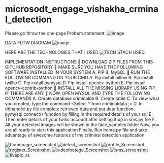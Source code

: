 # microsodt_engage_vishakha_crminal_detection

Please go throw the one page Probem statement. 
![image](https://user-images.githubusercontent.com/87185933/171025323-922686df-365c-4fbe-b6f6-b4d68454b855.png)

DATA FLOW DIAGRAM
![image](https://user-images.githubusercontent.com/87185933/171034766-d7ab302f-3b5f-4290-9408-02f8238a2266.png)

HERE ARE THE TECHNOLOGIES THAT I USED
![TECH STACH USED](https://user-images.githubusercontent.com/87185933/171044628-3fe08be1-e8a5-4058-98dd-4788b29874f7.png)



IMPLEMENTATION INSTRUCTIONS
	DOWNLOAD ZIP FILES FROM THIS GITUHUB REPOSITORY
	MAKE SURE YOU HAVE THE FOLLOWING SOFTWARE INSTALLED IN YOUR SYSTEM
A.	PIP
B.	MySQL
	RUN THE FOLLOWING COMMAND ON YOUR CMD 
A.	Pip install pillow
B.	Pip install twillio
C.	Pip install pymysql
D.	Pip install opencv-python
E.	Pip install opencv-contrib-python
	INSTALL ALL THE MISSING LIBRARY USING PIP , IF THERE ARE ANY
	NOW, OPEN MYSQL AND TYPE THE FOLLOWING COMMANDS
A.	Create database criminaldb
B.	Create table
C.	To view what you created, type the command <Select * from criminaldata ;>
D.	In dbhandler.py file complete retrieved data and put data function pymysql.connect() function by filling in the required details of your sql 
E.	Then enter details of your twilio account after setting it up in sms.py file
F.	All your detected images will be shown in the face_samples folder
Now, you are all ready to start this application 
Finally,   Run home.py file and take advantage of awesome features of my criminal detection application	 


![homepage_screenshot](https://user-images.githubusercontent.com/87185933/170885139-653aadfb-f0ec-424d-b0bc-042f6e96c719.png)
![detect_screenshot](https://user-images.githubusercontent.com/87185933/170885095-f20fbb88-8dde-43c8-8a74-46b6628eacb7.png)
![profile_Screenshot ](https://user-images.githubusercontent.com/87185933/170885194-c7b1759e-4dbd-40db-aed2-ec6bc473c86e.png)
![register_Screenshot](https://user-images.githubusercontent.com/87185933/170885202-000fb528-406b-4d94-8215-88eee197c1d2.png)
![videofootage_Screenshot ](https://user-images.githubusercontent.com/87185933/170885207-4c3e7582-2cb9-4a9d-b0ef-76b931aa3f9f.png)
![sms_screenshot](https://user-images.githubusercontent.com/87185933/170885346-c02cbfc1-d523-496d-9457-e9521656f2b1.jpeg)
![livepic_ss](https://user-images.githubusercontent.com/87185933/170886702-0483bfb6-8575-4dc6-a74a-b1562232a9ed.jpg)


